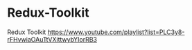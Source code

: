 # Redux-Toolkit
Redux Toolkit
https://www.youtube.com/playlist?list=PLC3y8-rFHvwiaOAuTtVXittwybYIorRB3

